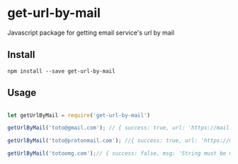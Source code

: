 # get-url-by-mail
Javascript package for getting email service's url by mail

## Install
`npm install --save get-url-by-mail`

## Usage

```js

let getUrlByMail = require('get-url-by-mail')

getUrlByMail('toto@gmail.com'); // { success: true, url: 'https://mail.google.com/mail/u/0/' }

getUrlByMail('toto@protonmail.com'); //{ success: true, url: 'https://mail.protonmail.com/inbox' }

getUrlByMail('totoomg.com');// { success: false, msg: 'String must be mail' }

```
